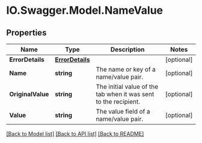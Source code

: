 # IO.Swagger.Model.NameValue
## Properties

Name | Type | Description | Notes
------------ | ------------- | ------------- | -------------
**ErrorDetails** | [**ErrorDetails**](ErrorDetails.md) |  | [optional] 
**Name** | **string** | The name or key of a name/value pair. | [optional] 
**OriginalValue** | **string** | The initial value of the tab when it was sent to the recipient.  | [optional] 
**Value** | **string** | The value field of a name/value pair. | [optional] 

[[Back to Model list]](../README.md#documentation-for-models) [[Back to API list]](../README.md#documentation-for-api-endpoints) [[Back to README]](../README.md)

